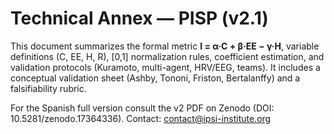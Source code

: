 # Technical Annex — PISP (v2.1)

This document summarizes the formal metric **I = α·C + β·EE − γ·H**, variable definitions (C, EE, H, R), [0,1] normalization rules, coefficient estimation, and validation protocols (Kuramoto, multi-agent, HRV/EEG, teams). It includes a conceptual validation sheet (Ashby, Tononi, Friston, Bertalanffy) and a falsifiability rubric.

For the Spanish full version consult the v2 PDF on Zenodo (DOI: 10.5281/zenodo.17364336). Contact: contact@ipsi-institute.org
